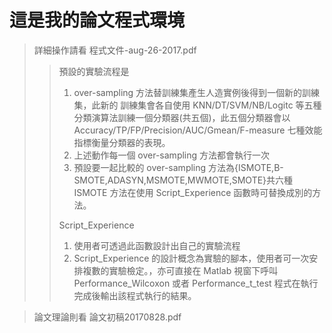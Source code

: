 # 這是我的論文程式環境

>詳細操作請看 程式文件-aug-26-2017.pdf
>> 預設的實驗流程是
>> 1. over-sampling 方法替訓練集產生人造實例後得到一個新的訓練集，此新的
>> 訓練集會各自使用 KNN/DT/SVM/NB/Logitc 等五種分類演算法訓練一個分類器(共五個)，此五個分類器會以 Accuracy/TP/FP/Precision/AUC/Gmean/F-measure
>> 七種效能指標衡量分類器的表現。
>> 2. 上述動作每一個 over-sampling 方法都會執行一次
>> 3. 預設要一起比較的 over-sampling 方法為{ISMOTE,B-SMOTE,ADASYN,MSMOTE,MWMOTE,SMOTE}共六種
>> ISMOTE 方法在使用 Script_Experience 函數時可替換成別的方法。
>> 
>> Script_Experience 
>> 1. 使用者可透過此函數設計出自己的實驗流程
>> 2. Script_Experience 的設計概念為實驗的腳本，使用者可一次安排複數的實驗檢定。，亦可直接在 Matlab 視窗下呼叫
>> Performance_Wilcoxon 或者 Performance_t_test 程式在執行完成後輸出該程式執行的結果。 
>>


>論文理論則看 論文初稿20170828.pdf
